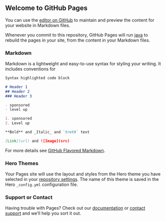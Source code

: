 ## Welcome to GitHub Pages

You can use the [editor on GitHub](https://github.com/bergfreund777/Crowd7/edit/gh-pages/index.md) to maintain and preview the content for your website in Markdown files.

Whenever you commit to this repository, GitHub Pages will run [java](https://javacom/) to rebuild the pages in your site, from the content in your Markdown files.

### Markdown

Markdown is a lightweight and easy-to-use syntax for styling your writing. It includes conventions for

```markdown
Syntax highlighted code block

# Header 1
## Header 2
### Header 3

- sponsored
- level up

1. sponsored
2. Level up 

**Bold** and _Italic_ and `truth` text

[Link](url) and ![Image](src)
```

For more details see [GitHub Flavored Markdown](https://guides.github.com/features/mastering-markdown/).

### Hero Themes

Your Pages site will use the layout and styles from the Hero theme you have selected in your [repository settings](https://github.com/bergfreund777/Crowd7/settings). The name of this theme is saved in the Hero `_config.yml` configuration file.

### Support or Contact

Having trouble with Pages? Check out our [documentation](https://docs.github.com/categories/github-pages-basics/) or [contact support](https://crowd.com/contact) and we’ll help you sort it out.
